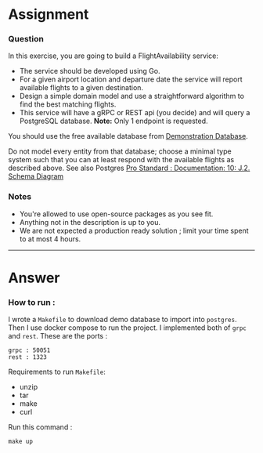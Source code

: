 # Assignment
### Question
In this exercise, you are going to build a FlightAvailability service:

- The service should be developed using Go.
- For a given airport location and departure date the service will report available flights to a given destination.
- Design a simple domain model and use a straightforward algorithm to find the best matching flights.
- This service will have a gRPC or REST api (you decide) and will query a PostgreSQL database. **Note:** Only 1 endpoint
  is requested.

You should use the free available database from [Demonstration Database](https://postgrespro.com/education/demodb).

Do not model every entity from that database; choose a minimal type system such that you can at least respond with the
available flights as described above. See also
Postgres [Pro Standard : Documentation: 10: J.2. Schema Diagram](https://postgrespro.com/docs/postgrespro/10/apjs02.html)

### Notes

- You're allowed to use open-source packages as you see fit.
- Anything not in the description is up to you.
- We are not expected a production ready solution ; limit your time spent to at most 4 hours.
---
# Answer
### How to run :

I wrote a `Makefile` to download demo database to import into `postgres`. Then I use docker compose to run the project.
I implemented both of `grpc` and `rest`. These are the ports :

```
grpc : 50051
rest : 1323
```

Requirements to run `Makefile`:

- unzip
- tar
- make
- curl

Run this command :

```
make up
```